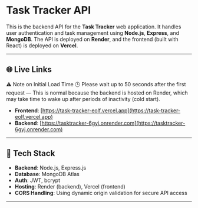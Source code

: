 # Task Tracker API

This is the backend API for the **Task Tracker** web application. It handles user authentication and task management using **Node.js**, **Express**, and **MongoDB**. The API is deployed on **Render**, and the frontend (built with React) is deployed on **Vercel**.

---

## 🌐 Live Links

⚠️ Note on Initial Load Time
🕒 Please wait up to 50 seconds after the first request —
This is normal because the backend is hosted on Render, which may take time to wake up after periods of inactivity (cold start).

- **Frontend**: [https://task-tracker-eolf.vercel.app](https://task-tracker-eolf.vercel.app)
- **Backend**: [https://tasktracker-6gyj.onrender.com](https://tasktracker-6gyj.onrender.com)

---

## 🧰 Tech Stack

- **Backend**: Node.js, Express.js
- **Database**: MongoDB Atlas
- **Auth**: JWT, bcrypt
- **Hosting**: Render (backend), Vercel (frontend)
- **CORS Handling**: Using dynamic origin validation for secure API access

---




